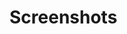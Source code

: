 # Screenshots

<!-- This file has been intentionally left blank as screenshots are no longer included. -->
